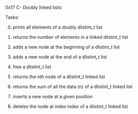 0x17 C- Doubly linked lists:

Tasks:

0. prints all elements of a doubly dlistint_t list

1. returns the number of elements in a linked dlistint_t list

2. adds a new node at the beginning of a dlistint_t list

3. adds a new node at the end of a dlistint_t list

4. free a dlistint_t list

5. returns the nth node of a dlistint_t linked list

6. returns the sum of all the data (n) of a dlistint_t linked list

7. inserts a new node at a given position

8. deletes the node at index index of a dlistint_t linked list
